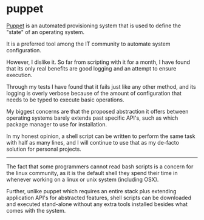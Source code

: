 
# puppet

[Puppet](http://puppetlabs.com/) is an automated provisioning system that is used to define the "state" of an operating system.

It is a preferred tool among the IT community to automate system configuration.

However, I dislike it.  So far from scripting with it for a month, I have found that its only real benefits are good logging and an attempt to ensure execution.

Through my tests I have found that it fails just like any other method, and its logging is overly verbose because of the amount of configuration that needs to be typed to execute basic operations.

My biggest concerns are that the proposed abstraction it offers between operating systems barely extends past specific API's, such as which package manager to use for installation.

In my honest opinion, a shell script can be written to perform the same task with half as many lines, and I will continue to use that as my de-facto solution for personal projects.

---

The fact that some programmers cannot read bash scripts is a concern for the linux community, as it is the default shell they spend their time in whenever working on a linux or unix system (including OSX).

Further, unlike puppet which requires an entire stack plus extending application API's for abstracted features, shell scripts can be downloaded and executed stand-alone without any extra tools installed besides what comes with the system.
